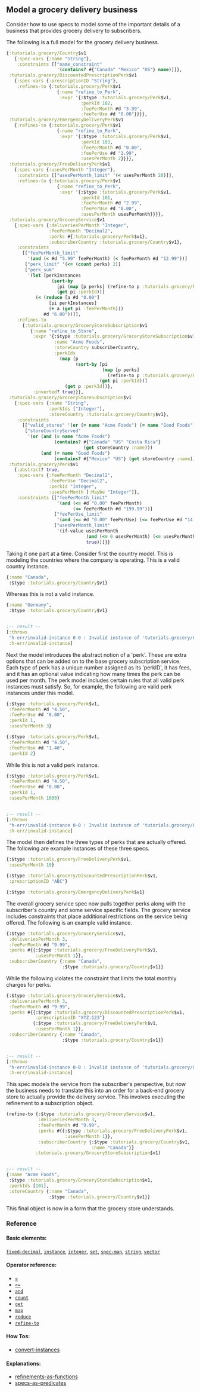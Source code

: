 <!---
  This markdown file was generated. Do not edit.
  -->

## Model a grocery delivery business

Consider how to use specs to model some of the important details of a business that provides grocery delivery to subscribers.

The following is a full model for the grocery delivery business.

```clojure
{:tutorials.grocery/Country$v1
   {:spec-vars {:name "String"},
    :constraints [["name_constraint"
                   '(contains? #{"Canada" "Mexico" "US"} name)]]},
 :tutorials.grocery/DiscountedPrescriptionPerk$v1
   {:spec-vars {:prescriptionID "String"},
    :refines-to {:tutorials.grocery/Perk$v1
                   {:name "refine_to_Perk",
                    :expr '{:$type :tutorials.grocery/Perk$v1,
                            :perkId 102,
                            :feePerMonth #d "3.99",
                            :feePerUse #d "0.00"}}}},
 :tutorials.grocery/EmergencyDeliveryPerk$v1
   {:refines-to {:tutorials.grocery/Perk$v1
                   {:name "refine_to_Perk",
                    :expr '{:$type :tutorials.grocery/Perk$v1,
                            :perkId 103,
                            :feePerMonth #d "0.00",
                            :feePerUse #d "1.99",
                            :usesPerMonth 2}}}},
 :tutorials.grocery/FreeDeliveryPerk$v1
   {:spec-vars {:usesPerMonth "Integer"},
    :constraints [["usesPerMonth_limit" '(< usesPerMonth 20)]],
    :refines-to {:tutorials.grocery/Perk$v1
                   {:name "refine_to_Perk",
                    :expr '{:$type :tutorials.grocery/Perk$v1,
                            :perkId 101,
                            :feePerMonth #d "2.99",
                            :feePerUse #d "0.00",
                            :usesPerMonth usesPerMonth}}}},
 :tutorials.grocery/GroceryService$v1
   {:spec-vars {:deliveriesPerMonth "Integer",
                :feePerMonth "Decimal2",
                :perks #{:tutorials.grocery/Perk$v1},
                :subscriberCountry :tutorials.grocery/Country$v1},
    :constraints
      [["feePerMonth_limit"
        '(and (< #d "5.99" feePerMonth) (< feePerMonth #d "12.99"))]
       ["perk_limit" '(<= (count perks) 2)]
       ["perk_sum"
        '(let [perkInstances
                 (sort-by
                   [pi (map [p perks] (refine-to p :tutorials.grocery/Perk$v1))]
                   (get pi :perkId))]
           (< (reduce [a #d "0.00"]
                [pi perkInstances]
                (+ a (get pi :feePerMonth)))
              #d "6.00"))]],
    :refines-to
      {:tutorials.grocery/GroceryStoreSubscription$v1
         {:name "refine_to_Store",
          :expr '{:$type :tutorials.grocery/GroceryStoreSubscription$v1,
                  :name "Acme Foods",
                  :storeCountry subscriberCountry,
                  :perkIds
                    (map [p
                          (sort-by [pi
                                    (map [p perks]
                                      (refine-to p :tutorials.grocery/Perk$v1))]
                                   (get pi :perkId))]
                      (get p :perkId))},
          :inverted? true}}},
 :tutorials.grocery/GroceryStoreSubscription$v1
   {:spec-vars {:name "String",
                :perkIds ["Integer"],
                :storeCountry :tutorials.grocery/Country$v1},
    :constraints
      [["valid_stores" '(or (= name "Acme Foods") (= name "Good Foods"))]
       ["storeCountryServed"
        '(or (and (= name "Acme Foods")
                  (contains? #{"Canada" "US" "Costa Rica"}
                             (get storeCountry :name)))
             (and (= name "Good Foods")
                  (contains? #{"Mexico" "US"} (get storeCountry :name))))]]},
 :tutorials.grocery/Perk$v1
   {:abstract? true,
    :spec-vars {:feePerMonth "Decimal2",
                :feePerUse "Decimal2",
                :perkId "Integer",
                :usesPerMonth [:Maybe "Integer"]},
    :constraints [["feePerMonth_limit"
                   '(and (<= #d "0.00" feePerMonth)
                         (<= feePerMonth #d "199.99"))]
                  ["feePerUse_limit"
                   '(and (<= #d "0.00" feePerUse) (<= feePerUse #d "14.99"))]
                  ["usesPerMonth_limit"
                   '(if-value usesPerMonth
                              (and (<= 0 usesPerMonth) (<= usesPerMonth 999))
                              true)]]}}
```

Taking it one part at a time. Consider first the country model. This is modeling the countries where the company is operating. This is a valid country instance.

```clojure
{:name "Canada",
 :$type :tutorials.grocery/Country$v1}
```

Whereas this is not a valid instance.

```clojure
{:name "Germany",
 :$type :tutorials.grocery/Country$v1}


;-- result --
[:throws
 "h-err/invalid-instance 0-0 : Invalid instance of 'tutorials.grocery/Country$v1', violates constraints name_constraint"
 :h-err/invalid-instance]
```

Next the model introduces the abstract notion of a 'perk'. These are extra options that can be added on to the base grocery subscription service. Each type of perk has a unique number assigned as its 'perkID', it has fees, and it has an optional value indicating how many times the perk can be used per month. The perk model includes certain rules that all valid perk instances must satisfy. So, for example, the following are valid perk instances under this model.

```clojure
{:$type :tutorials.grocery/Perk$v1,
 :feePerMonth #d "4.50",
 :feePerUse #d "0.00",
 :perkId 1,
 :usesPerMonth 3}
```

```clojure
{:$type :tutorials.grocery/Perk$v1,
 :feePerMonth #d "4.50",
 :feePerUse #d "1.40",
 :perkId 2}
```

While this is not a valid perk instance.

```clojure
{:$type :tutorials.grocery/Perk$v1,
 :feePerMonth #d "4.50",
 :feePerUse #d "0.00",
 :perkId 1,
 :usesPerMonth 1000}


;-- result --
[:throws
 "h-err/invalid-instance 0-0 : Invalid instance of 'tutorials.grocery/Perk$v1', violates constraints usesPerMonth_limit"
 :h-err/invalid-instance]
```

The model then defines the three types of perks that are actually offered. The following are example instances of these three specs.

```clojure
{:$type :tutorials.grocery/FreeDeliveryPerk$v1,
 :usesPerMonth 10}
```

```clojure
{:$type :tutorials.grocery/DiscountedPrescriptionPerk$v1,
 :prescriptionID "ABC"}
```

```clojure
{:$type :tutorials.grocery/EmergencyDeliveryPerk$v1}
```

The overall grocery service spec now pulls together perks along with the subscriber's country and some service specific fields. The grocery service includes constraints that place additional restrictions on the service being offered. The following is an example valid instance.

```clojure
{:$type :tutorials.grocery/GroceryService$v1,
 :deliveriesPerMonth 3,
 :feePerMonth #d "9.99",
 :perks #{{:$type :tutorials.grocery/FreeDeliveryPerk$v1,
           :usesPerMonth 1}},
 :subscriberCountry {:name "Canada",
                     :$type :tutorials.grocery/Country$v1}}
```

While the following violates the constraint that limits the total monthly charges for perks.

```clojure
{:$type :tutorials.grocery/GroceryService$v1,
 :deliveriesPerMonth 3,
 :feePerMonth #d "9.99",
 :perks #{{:$type :tutorials.grocery/DiscountedPrescriptionPerk$v1,
           :prescriptionID "XYZ:123"}
          {:$type :tutorials.grocery/FreeDeliveryPerk$v1,
           :usesPerMonth 1}},
 :subscriberCountry {:name "Canada",
                     :$type :tutorials.grocery/Country$v1}}


;-- result --
[:throws
 "h-err/invalid-instance 0-0 : Invalid instance of 'tutorials.grocery/GroceryService$v1', violates constraints perk_sum"
 :h-err/invalid-instance]
```

This spec models the service from the subscriber's perspective, but now the business needs to translate this into an order for a back-end grocery store to actually provide the delivery service. This involves executing the refinement to a subscription object.

```clojure
(refine-to {:$type :tutorials.grocery/GroceryService$v1,
            :deliveriesPerMonth 3,
            :feePerMonth #d "9.99",
            :perks #{{:$type :tutorials.grocery/FreeDeliveryPerk$v1,
                      :usesPerMonth 1}},
            :subscriberCountry {:$type :tutorials.grocery/Country$v1,
                                :name "Canada"}}
           :tutorials.grocery/GroceryStoreSubscription$v1)


;-- result --
{:name "Acme Foods",
 :$type :tutorials.grocery/GroceryStoreSubscription$v1,
 :perkIds [101],
 :storeCountry {:name "Canada",
                :$type :tutorials.grocery/Country$v1}}
```

This final object is now in a form that the grocery store understands.

### Reference

#### Basic elements:

[`fixed-decimal`](../halite_basic-syntax-reference.md#fixed-decimal), [`instance`](../halite_basic-syntax-reference.md#instance), [`integer`](../halite_basic-syntax-reference.md#integer), [`set`](../halite_basic-syntax-reference.md#set), [`spec-map`](../../halite_spec-syntax-reference.md), [`string`](../halite_basic-syntax-reference.md#string), [`vector`](../halite_basic-syntax-reference.md#vector)

#### Operator reference:

* [`<`](../halite_full-reference.md#_L)
* [`<=`](../halite_full-reference.md#_L_E)
* [`and`](../halite_full-reference.md#and)
* [`count`](../halite_full-reference.md#count)
* [`get`](../halite_full-reference.md#get)
* [`map`](../halite_full-reference.md#map)
* [`reduce`](../halite_full-reference.md#reduce)
* [`refine-to`](../halite_full-reference.md#refine-to)


#### How Tos:

* [convert-instances](../how-to/halite_convert-instances.md)


#### Explanations:

* [refinements-as-functions](../explanation/halite_refinements-as-functions.md)
* [specs-as-predicates](../explanation/halite_specs-as-predicates.md)


